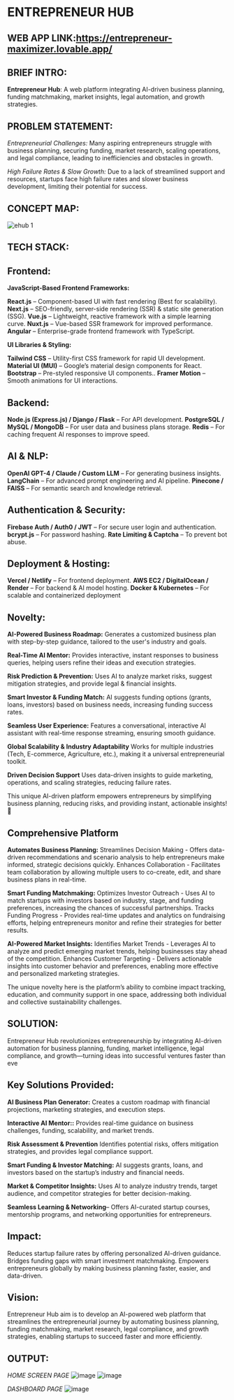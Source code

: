 # ENTREPRENEUR HUB
## WEB APP LINK:https://entrepreneur-maximizer.lovable.app/
## BRIEF INTRO:
**Entrepreneur Hub**: A web platform integrating AI-driven business planning, funding matchmaking, market insights, legal automation, and growth strategies.

## PROBLEM STATEMENT:
*Entrepreneurial Challenges:* 
      Many aspiring entrepreneurs struggle with business planning, securing funding, market research, scaling operations, and legal compliance, 
      leading to inefficiencies and obstacles in growth.

*High Failure Rates & Slow Growth:* 
      Due to a lack of streamlined support and resources, startups face high failure rates and slower business development, limiting their potential for success.

## CONCEPT MAP:
![ehub 1](https://github.com/user-attachments/assets/7216cf4d-4308-48af-a966-e496a9e6ccf8)


## TECH STACK:

## Frontend:

**JavaScript-Based Frontend Frameworks:**

**React.js** – Component-based UI with fast rendering (Best for scalability).
**Next.js** – SEO-friendly, server-side rendering (SSR) & static site generation (SSG).
**Vue.js** – Lightweight, reactive framework with a simple learning curve.
**Nuxt.js** – Vue-based SSR framework for improved performance.
**Angular** – Enterprise-grade frontend framework with TypeScript.

**UI Libraries & Styling:**

**Tailwind CSS** – Utility-first CSS framework for rapid UI development.
**Material UI (MUI)** – Google’s material design components for React.
**Bootstrap** – Pre-styled responsive UI components..
**Framer Motion** – Smooth animations for UI interactions.

## Backend:

**Node.js (Express.js) / Django / Flask** – For API development.
**PostgreSQL / MySQL / MongoDB** – For user data and business plans storage.
**Redis** – For caching frequent AI responses to improve speed.

## AI & NLP:

**OpenAI GPT-4 / Claude / Custom LLM** – For generating business insights.
**LangChain** – For advanced prompt engineering and AI pipeline.
**Pinecone / FAISS** – For semantic search and knowledge retrieval.

## Authentication & Security:

**Firebase Auth / Auth0 / JWT** – For secure user login and authentication.
**bcrypt.js** – For password hashing.
**Rate Limiting & Captcha** – To prevent bot abuse.

## Deployment & Hosting:

**Vercel / Netlify** – For frontend deployment.
**AWS EC2 / DigitalOcean / Render** – For backend & AI model hosting.
**Docker & Kubernetes** – For scalable and containerized deployment

## Novelty:

**AI-Powered Business Roadmap:**
Generates a customized business plan with step-by-step guidance, tailored to the user's industry and goals.

**Real-Time AI Mentor:** 
Provides interactive, instant responses to business queries, helping users refine their ideas and execution strategies.

**Risk Prediction & Prevention:** 
Uses AI to analyze market risks, suggest mitigation strategies, and provide legal & financial insights.

**Smart Investor & Funding Match:** 
AI suggests funding options (grants, loans, investors) based on business needs, increasing funding success rates.

**Seamless User Experience:** 
Features a conversational, interactive AI assistant with real-time response streaming, ensuring smooth guidance.

**Global Scalability & Industry Adaptability** 
Works for multiple industries (Tech, E-commerce, Agriculture, etc.), making it a universal entrepreneurial toolkit.

**Driven Decision Support**
Uses data-driven insights to guide marketing, operations, and scaling strategies, reducing failure rates.

This unique AI-driven platform empowers entrepreneurs by simplifying business planning, reducing risks, and providing instant, actionable insights! 🚀

## Comprehensive Platform

**Automates Business Planning:**
Streamlines Decision Making - Offers data-driven recommendations and scenario analysis to help entrepreneurs make informed, strategic decisions quickly.
Enhances Collaboration - Facilitates team collaboration by allowing multiple users to co-create, edit, and share business plans in real-time.

**Smart Funding Matchmaking:**
Optimizes Investor Outreach - Uses AI to match startups with investors based on industry, stage, and funding preferences, increasing the chances of successful partnerships.
Tracks Funding Progress - Provides real-time updates and analytics on fundraising efforts, helping entrepreneurs monitor and refine their strategies for better results.

**AI-Powered Market Insights:** 
Identifies Market Trends - Leverages AI to analyze and predict emerging market trends, helping businesses stay ahead of the competition.
Enhances Customer Targeting - Delivers actionable insights into customer behavior and preferences, enabling more effective and personalized marketing strategies.

The unique novelty here is the platform’s ability to combine impact tracking, education, and community support in one space, addressing both individual and collective sustainability challenges.

## SOLUTION:

Entrepreneur Hub revolutionizes entrepreneurship by integrating AI-driven automation for business planning, funding, market intelligence, legal compliance, and growth—turning ideas into successful ventures faster than eve

## Key Solutions Provided:
**AI Business Plan Generator:** 
Creates a custom roadmap with financial projections, marketing strategies, and execution steps.

**Interactive AI Mentor::** 
Provides real-time guidance on business challenges, funding, scalability, and market trends.

**Risk Assessment & Prevention** 
Identifies potential risks, offers mitigation strategies, and provides legal compliance support.

**Smart Funding & Investor Matching:** 
AI suggests grants, loans, and investors based on the startup’s industry and financial needs.

**Market & Competitor Insights:** 
Uses AI to analyze industry trends, target audience, and competitor strategies for better decision-making.

**Seamless Learning & Networking**– Offers AI-curated startup courses, mentorship programs, and networking opportunities for entrepreneurs.

## Impact:

Reduces startup failure rates by offering personalized AI-driven guidance.
Bridges funding gaps with smart investment matchmaking.
Empowers entrepreneurs globally by making business planning faster, easier, and data-driven.

## Vision:
Entrepreneur Hub aim is to develop an AI-powered web platform that streamlines the entrepreneurial journey by automating business planning, funding matchmaking, market research, legal compliance, and growth strategies, enabling startups to succeed faster and more efficiently.

## OUTPUT:

*HOME SCREEN PAGE*
![image](https://github.com/user-attachments/assets/b4df21c4-b1a6-4d0d-94d8-8692f9dcb860)
![image](https://github.com/user-attachments/assets/336d850c-b794-4437-a344-265158c9d47d)

*DASHBOARD PAGE*
![image](https://github.com/user-attachments/assets/96743d2b-96ed-43dd-8e71-8ecfb7085564)
